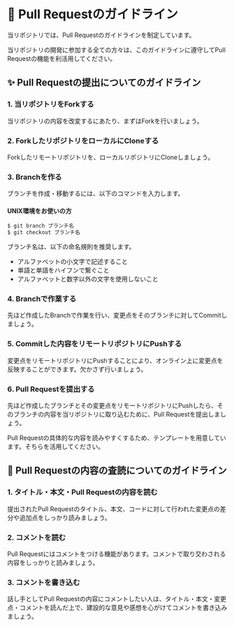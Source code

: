 # 🔺 Pull Requestのガイドライン

当リポジトリでは、Pull Requestのガイドラインを制定しています。

当リポジトリの開発に参加する全ての方々は、このガイドラインに遵守してPull Requestの機能を利活用してください。

## ✨ Pull Requestの提出についてのガイドライン

### 1. 当リポジトリをForkする

当リポジトリの内容を改変するにあたり、まずはForkを行いましょう。

### 2. ForkしたリポジトリをローカルにCloneする

Forkしたリモートリポジトリを、ローカルリポジトリにCloneしましょう。

### 3. Branchを作る

ブランチを作成・移動するには、以下のコマンドを入力します。

#### UNIX環境をお使いの方
```sh
$ git branch ブランチ名
$ git checkout ブランチ名
```

ブランチ名は、以下の命名規則を推奨します。

- アルファベットの小文字で記述すること
- 単語と単語をハイフンで繋ぐこと
- アルファベットと数字以外の文字を使用しないこと

### 4. Branchで作業する

先ほど作成したBranchで作業を行い、変更点をそのブランチに対してCommitしましょう。

### 5. Commitした内容をリモートリポジトリにPushする

変更点をリモートリポジトリにPushすることにより、オンライン上に変更点を反映することができます。欠かさず行いましょう。

### 6. Pull Requestを提出する

先ほど作成したブランチとその変更点をリモートリポジトリにPushしたら、そのブランチの内容を当リポジトリに取り込むために、Pull Requestを提出しましょう。

Pull Requestの具体的な内容を読みやすくするため、テンプレートを用意しています。そちらを活用してください。

## 💬 Pull Requestの内容の査読についてのガイドライン

### 1. タイトル・本文・Pull Requestの内容を読む

提出されたPull Requestのタイトル、本文、コードに対して行われた変更点の差分や追加点をしっかり読みましょう。

### 2. コメントを読む

Pull Requestにはコメントをつける機能があります。コメントで取り交わされる内容をしっかりと読みましょう。

### 3. コメントを書き込む

話し手としてPull Requestの内容にコメントしたい人は、タイトル・本文・変更点・コメントを読んだ上で、建設的な意見や感想を心がけてコメントを書き込みましょう。
